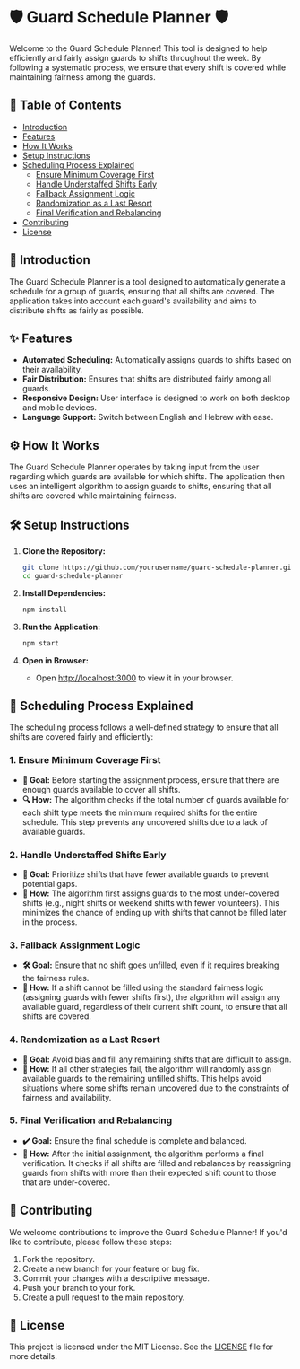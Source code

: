 # 🛡️ Guard Schedule Planner 🛡️

Welcome to the Guard Schedule Planner! This tool is designed to help efficiently and fairly assign guards to shifts throughout the week. By following a systematic process, we ensure that every shift is covered while maintaining fairness among the guards.

## 📖 Table of Contents
- [Introduction](#-introduction)
- [Features](#-features)
- [How It Works](#-how-it-works)
- [Setup Instructions](#-setup-instructions)
- [Scheduling Process Explained](#-scheduling-process-explained)
  - [Ensure Minimum Coverage First](#1-ensure-minimum-coverage-first)
  - [Handle Understaffed Shifts Early](#2-handle-understaffed-shifts-early)
  - [Fallback Assignment Logic](#3-fallback-assignment-logic)
  - [Randomization as a Last Resort](#4-randomization-as-a-last-resort)
  - [Final Verification and Rebalancing](#5-final-verification-and-rebalancing)
- [Contributing](#-contributing)
- [License](#-license)

## 🌟 Introduction

The Guard Schedule Planner is a tool designed to automatically generate a schedule for a group of guards, ensuring that all shifts are covered. The application takes into account each guard's availability and aims to distribute shifts as fairly as possible.

## ✨ Features

- **Automated Scheduling:** Automatically assigns guards to shifts based on their availability.
- **Fair Distribution:** Ensures that shifts are distributed fairly among all guards.
- **Responsive Design:** User interface is designed to work on both desktop and mobile devices.
- **Language Support:** Switch between English and Hebrew with ease.

## ⚙️ How It Works

The Guard Schedule Planner operates by taking input from the user regarding which guards are available for which shifts. The application then uses an intelligent algorithm to assign guards to shifts, ensuring that all shifts are covered while maintaining fairness.

## 🛠️ Setup Instructions

1. **Clone the Repository:**

    ```bash
    git clone https://github.com/yourusername/guard-schedule-planner.git
    cd guard-schedule-planner
    ```

2. **Install Dependencies:**

    ```bash
    npm install
    ```

3. **Run the Application:**

    ```bash
    npm start
    ```

4. **Open in Browser:**
   - Open [http://localhost:3000](http://localhost:3000) to view it in your browser.

## 📝 Scheduling Process Explained

The scheduling process follows a well-defined strategy to ensure that all shifts are covered fairly and efficiently:

### 1. Ensure Minimum Coverage First

- **💼 Goal:** Before starting the assignment process, ensure that there are enough guards available to cover all shifts.
- **🔍 How:** The algorithm checks if the total number of guards available for each shift type meets the minimum required shifts for the entire schedule. This step prevents any uncovered shifts due to a lack of available guards.

### 2. Handle Understaffed Shifts Early

- **🚨 Goal:** Prioritize shifts that have fewer available guards to prevent potential gaps.
- **🔄 How:** The algorithm first assigns guards to the most under-covered shifts (e.g., night shifts or weekend shifts with fewer volunteers). This minimizes the chance of ending up with shifts that cannot be filled later in the process.

### 3. Fallback Assignment Logic

- **🛠️ Goal:** Ensure that no shift goes unfilled, even if it requires breaking the fairness rules.
- **🔧 How:** If a shift cannot be filled using the standard fairness logic (assigning guards with fewer shifts first), the algorithm will assign any available guard, regardless of their current shift count, to ensure that all shifts are covered.

### 4. Randomization as a Last Resort

- **🎲 Goal:** Avoid bias and fill any remaining shifts that are difficult to assign.
- **🔀 How:** If all other strategies fail, the algorithm will randomly assign available guards to the remaining unfilled shifts. This helps avoid situations where some shifts remain uncovered due to the constraints of fairness and availability.

### 5. Final Verification and Rebalancing

- **✔️ Goal:** Ensure the final schedule is complete and balanced.
- **📝 How:** After the initial assignment, the algorithm performs a final verification. It checks if all shifts are filled and rebalances by reassigning guards from shifts with more than their expected shift count to those that are under-covered.

## 🤝 Contributing

We welcome contributions to improve the Guard Schedule Planner! If you'd like to contribute, please follow these steps:

1. Fork the repository.
2. Create a new branch for your feature or bug fix.
3. Commit your changes with a descriptive message.
4. Push your branch to your fork.
5. Create a pull request to the main repository.

## 📜 License

This project is licensed under the MIT License. See the [LICENSE](LICENSE) file for more details.
